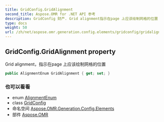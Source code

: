 ```yaml
---
title: GridConfig.GridAlignment
second_title: Aspose.OMR for .NET API 参考
description: GridConfig 财产. Grid alignment指示在page 上应该绘制网格的位置
type: docs
weight: 50
url: /zh/net/aspose.omr.generation.config.elements/gridconfig/gridalignment/
---
```

## GridConfig.GridAlignment property

Grid alignment，指示在page 上应该绘制网格的位置

```csharp
public AlignmentEnum GridAlignment { get; set; }
```

### 也可以看看

* enum [AlignmentEnum](../../../aspose.omr.generation.config.enums/alignmentenum/)
* class [GridConfig](../)
* 命名空间 [Aspose.OMR.Generation.Config.Elements](../../gridconfig/)
* 部件 [Aspose.OMR](../../../)


